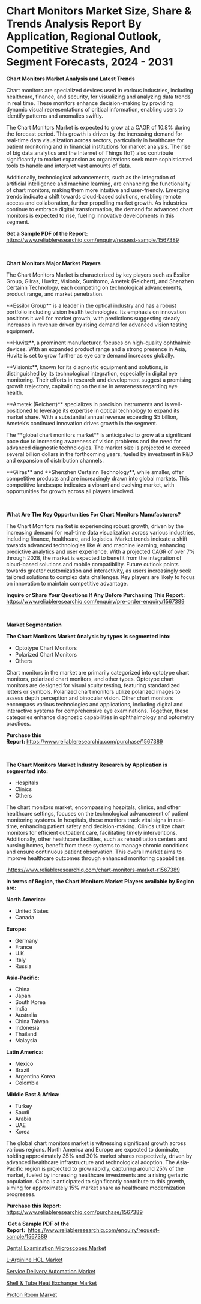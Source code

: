 <p><h1>Chart Monitors Market Size, Share & Trends Analysis Report By Application, Regional Outlook, Competitive Strategies, And Segment Forecasts, 2024 - 2031</h1></p><p><strong>Chart Monitors Market Analysis and Latest Trends</strong></p>
<p><p>Chart monitors are specialized devices used in various industries, including healthcare, finance, and security, for visualizing and analyzing data trends in real time. These monitors enhance decision-making by providing dynamic visual representations of critical information, enabling users to identify patterns and anomalies swiftly. </p><p>The Chart Monitors Market is expected to grow at a CAGR of 10.8% during the forecast period. This growth is driven by the increasing demand for real-time data visualization across sectors, particularly in healthcare for patient monitoring and in financial institutions for market analysis. The rise of big data analytics and the Internet of Things (IoT) also contribute significantly to market expansion as organizations seek more sophisticated tools to handle and interpret vast amounts of data.</p><p>Additionally, technological advancements, such as the integration of artificial intelligence and machine learning, are enhancing the functionality of chart monitors, making them more intuitive and user-friendly. Emerging trends indicate a shift towards cloud-based solutions, enabling remote access and collaboration, further propelling market growth. As industries continue to embrace digital transformation, the demand for advanced chart monitors is expected to rise, fueling innovative developments in this segment.</p></p>
<p><strong>Get a Sample PDF of the Report:&nbsp;</strong> <a href="https://www.reliableresearchiq.com/enquiry/request-sample/1567389">https://www.reliableresearchiq.com/enquiry/request-sample/1567389</a></p>
<p>&nbsp;</p>
<p><strong>Chart Monitors Major Market Players</strong></p>
<p><p>The Chart Monitors Market is characterized by key players such as Essilor Group, Gilras, Huvitz, Visionix, Sumitomo, Ametek (Reichert), and Shenzhen Certainn Technology, each competing on technological advancements, product range, and market penetration.</p><p>**Essilor Group** is a leader in the optical industry and has a robust portfolio including vision health technologies. Its emphasis on innovation positions it well for market growth, with predictions suggesting steady increases in revenue driven by rising demand for advanced vision testing equipment.</p><p>**Huvitz**, a prominent manufacturer, focuses on high-quality ophthalmic devices. With an expanded product range and a strong presence in Asia, Huvitz is set to grow further as eye care demand increases globally.</p><p>**Visionix**, known for its diagnostic equipment and solutions, is distinguished by its technological integration, especially in digital eye monitoring. Their efforts in research and development suggest a promising growth trajectory, capitalizing on the rise in awareness regarding eye health.</p><p>**Ametek (Reichert)** specializes in precision instruments and is well-positioned to leverage its expertise in optical technology to expand its market share. With a substantial annual revenue exceeding $5 billion, Ametek’s continued innovation drives growth in the segment.</p><p>The **global chart monitors market** is anticipated to grow at a significant pace due to increasing awareness of vision problems and the need for advanced diagnostic technologies. The market size is projected to exceed several billion dollars in the forthcoming years, fueled by investment in R&D and expansion of distribution channels.</p><p>**Gilras** and **Shenzhen Certainn Technology**, while smaller, offer competitive products and are increasingly drawn into global markets. This competitive landscape indicates a vibrant and evolving market, with opportunities for growth across all players involved.</p></p>
<p>&nbsp;</p>
<p><strong>What Are The Key Opportunities For Chart Monitors Manufacturers?</strong></p>
<p><p>The Chart Monitors market is experiencing robust growth, driven by the increasing demand for real-time data visualization across various industries, including finance, healthcare, and logistics. Market trends indicate a shift towards advanced technologies like AI and machine learning, enhancing predictive analytics and user experience. With a projected CAGR of over 7% through 2028, the market is expected to benefit from the integration of cloud-based solutions and mobile compatibility. Future outlook points towards greater customization and interactivity, as users increasingly seek tailored solutions to complex data challenges. Key players are likely to focus on innovation to maintain competitive advantage.</p></p>
<p><strong>Inquire or Share Your Questions If Any Before Purchasing This Report:</strong> <a href="https://www.reliableresearchiq.com/enquiry/pre-order-enquiry/1567389">https://www.reliableresearchiq.com/enquiry/pre-order-enquiry/1567389</a></p>
<p>&nbsp;</p>
<p><strong>Market Segmentation</strong></p>
<p><strong>The Chart Monitors Market Analysis by types is segmented into:</strong></p>
<p><ul><li>Optotype Chart Monitors</li><li>Polarized Chart Monitors</li><li>Others</li></ul></p>
<p><p>Chart monitors in the market are primarily categorized into optotype chart monitors, polarized chart monitors, and other types. Optotype chart monitors are designed for visual acuity testing, featuring standardized letters or symbols. Polarized chart monitors utilize polarized images to assess depth perception and binocular vision. Other chart monitors encompass various technologies and applications, including digital and interactive systems for comprehensive eye examinations. Together, these categories enhance diagnostic capabilities in ophthalmology and optometry practices.</p></p>
<p><strong>Purchase this Report:&nbsp;</strong><a href="https://www.reliableresearchiq.com/purchase/1567389">https://www.reliableresearchiq.com/purchase/1567389</a></p>
<p>&nbsp;</p>
<p><strong>The Chart Monitors Market Industry Research by Application is segmented into:</strong></p>
<p><ul><li>Hospitals</li><li>Clinics</li><li>Others</li></ul></p>
<p><p>The chart monitors market, encompassing hospitals, clinics, and other healthcare settings, focuses on the technological advancement of patient monitoring systems. In hospitals, these monitors track vital signs in real-time, enhancing patient safety and decision-making. Clinics utilize chart monitors for efficient outpatient care, facilitating timely interventions. Additionally, other healthcare facilities, such as rehabilitation centers and nursing homes, benefit from these systems to manage chronic conditions and ensure continuous patient observation. This overall market aims to improve healthcare outcomes through enhanced monitoring capabilities.</p></p>
<p><a href="https://www.reliableresearchiq.com/chart-monitors-market-r1567389">&nbsp;https://www.reliableresearchiq.com/chart-monitors-market-r1567389</a></p>
<p><strong>In terms of Region, the Chart Monitors Market Players available by Region are:</strong></p>
<p>
    <p> <strong> North America: </strong>
        <ul>
            <li>United States</li>
            <li>Canada</li>
        </ul>
        </p> 
    <p> <strong> Europe: </strong>
        <ul>
            <li>Germany</li>
            <li>France</li>
            <li>U.K.</li>
            <li>Italy</li>
            <li>Russia</li>
        </ul>
        </p> 
    <p> <strong> Asia-Pacific: </strong>
        <ul>
            <li>China</li>
            <li>Japan</li>
            <li>South Korea</li>
            <li>India</li>
            <li>Australia</li>
            <li>China Taiwan</li>
            <li>Indonesia</li>
            <li>Thailand</li>
            <li>Malaysia</li>
        </ul>
        </p> 
    <p> <strong> Latin America: </strong>
        <ul>
            <li>Mexico</li>
            <li>Brazil</li>
            <li>Argentina Korea</li>
            <li>Colombia</li>
        </ul>
        </p> 
    <p> <strong> Middle East & Africa: </strong>
        <ul>
            <li>Turkey</li>
            <li>Saudi</li>
            <li>Arabia</li>
            <li>UAE</li>
            <li>Korea</li>
        </ul>
    </p>
    </p>
<p><p>The global chart monitors market is witnessing significant growth across various regions. North America and Europe are expected to dominate, holding approximately 35% and 30% market shares respectively, driven by advanced healthcare infrastructure and technological adoption. The Asia-Pacific region is projected to grow rapidly, capturing around 25% of the market, fueled by increasing healthcare investments and a rising geriatric population. China is anticipated to significantly contribute to this growth, aiming for approximately 15% market share as healthcare modernization progresses.</p></p>
<p><strong>Purchase this Report: </strong><a href="https://www.reliableresearchiq.com/purchase/1567389">https://www.reliableresearchiq.com/purchase/1567389</a></p>
<p>&nbsp;<strong>Get a Sample PDF of the Report:&nbsp;&nbsp;</strong><a href="https://www.reliableresearchiq.com/enquiry/request-sample/1567389">https://www.reliableresearchiq.com/enquiry/request-sample/1567389</a></p>
<p><strong></strong></p>
<p><p><a href="https://github.com/WayneHopkins413/Market-Research-Report-List-1/blob/main/dental-examination-microscopes-market.md">Dental Examination Microscopes Market</a></p><p><a href="https://issuu.com/reportprime-2/docs/l-arginine-hcl-market-size-2030.ppt_438cb0b6e5bc8c">L-Arginine HCL Market</a></p><p><a href="https://www.linkedin.com/pulse/global-service-delivery-automation-market-share-growth-opportunities-ql18f?trackingId=4xzknrkPTy6XW7JhgFQKFQ%3D%3D">Service Delivery Automation Market</a></p><p><a href="https://www.linkedin.com/pulse/global-shell-tube-heat-exchanger-market-opportunities-challenges2024-djuvf?trackingId=TRI%2FY1FwTfa1E7dKwn1QyQ%3D%3D">Shell & Tube Heat Exchanger Market</a></p><p><a href="https://medium.com/@dlwlxxqs71/proton-room-market-research-report-exploring-market-size-and-revenue-analysis-for-proton-room-497a34470a9c">Proton Room Market</a></p></p>